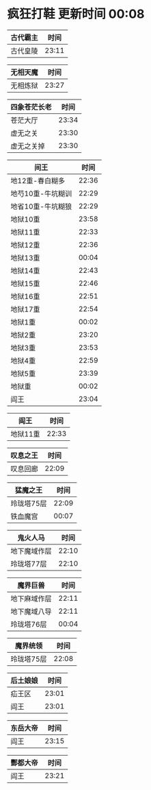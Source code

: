 # 疯狂打鞋 更新时间 00:08

| 古代霸主   | 时间    |
|--------|-------|
| 古代皇陵 | 23:11 |

| 无相天魔   | 时间    |
|--------|-------|
| 无相炼狱 | 23:27 |

| 四象苍茫长老   | 时间    |
|--------|-------|
| 苍茫大厅 | 23:34 |
| 虚无之关 | 23:30 |
| 虚无之关掉 | 23:30 |

| 间王   | 时间    |
|--------|-------|
| 地12重-春白糊多 | 22:36 |
| 地芍10重-牛坑糊训 | 22:29 |
| 地省10重-牛坑糊狼 | 22:29 |
| 地狱10重 | 23:58 |
| 地狱11重 | 22:33 |
| 地狱12重 | 22:36 |
| 地狱13重 | 00:04 |
| 地狱14重 | 22:43 |
| 地狱15重 | 22:46 |
| 地狱16重 | 22:51 |
| 地狱17重 | 22:54 |
| 地狱1重 | 00:02 |
| 地狱2重 | 23:20 |
| 地狱3重 | 23:53 |
| 地狱4重 | 22:59 |
| 地狱5重 | 23:39 |
| 地狱重 | 00:02 |
| 阎王 | 23:04 |

| 阎王   | 时间    |
|--------|-------|
| 地狱11重 | 22:33 |

| 叹息之王   | 时间    |
|--------|-------|
| 叹息回廊 | 22:09 |

| 猛魔之王   | 时间    |
|--------|-------|
| 玲珑塔75层 | 22:09 |
| 铁血魔宫 | 00:07 |

| 鬼火人马   | 时间    |
|--------|-------|
| 地下魔域作层 | 22:10 |
| 玲珑塔77层 | 22:10 |

| 魔界巨兽   | 时间    |
|--------|-------|
| 地下麻域作层 | 22:11 |
| 地下魔域八导 | 22:11 |
| 玲珑塔76层 | 00:04 |

| 魔界统领   | 时间    |
|--------|-------|
| 玲珑塔75层 | 22:08 |

| 后土娘娘   | 时间    |
|--------|-------|
| 疝王区 | 23:01 |
| 阎王 | 23:01 |

| 东岳大帝   | 时间    |
|--------|-------|
| 阎王 | 23:15 |

| 酆都大帝   | 时间    |
|--------|-------|
| 阎王 | 23:21 |